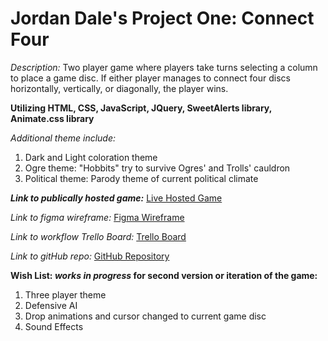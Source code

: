 # Jordan Dale's Project One: Connect Four

_Description:_
Two player game where players take turns selecting a column to place a game disc. If either player manages to connect four discs horizontally, vertically, or diagonally, the player wins.

**Utilizing HTML, CSS, JavaScript, JQuery, SweetAlerts library, Animate.css library**

_Additional theme include:_

1. Dark and Light coloration theme
2. Ogre theme: "Hobbits" try to survive Ogres' and Trolls' cauldron
3. Political theme: Parody theme of current political climate

**_Link to publically hosted game:_**
[Live Hosted Game](https://lucid-sammet-b3bfd5.netlify.com/)

_Link to figma wireframe:_
[Figma Wireframe](https://www.figma.com/file/Eg82KvuL6RD35e8fIQ9NBnx4/Jordan's-Connect-Four-Figma?node-id=0%3A1)

_Link to workflow Trello Board:_
[Trello Board](https://trello.com/b/8qZgT6tO/jordans-connect-four-trello-board)

_Link to gitHub repo:_
[GitHub Repository](https://github.com/Jdale28/connectFour)

**Wish List: _works in progress_ for second version or iteration of the game:**

1. Three player theme
2. Defensive AI
3. Drop animations and cursor changed to current game disc
4. Sound Effects
